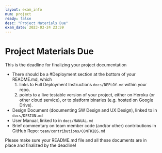 ```yaml
---
layout: exam_info
num: project
ready: false
desc: "Project Materials Due"
exam_date: 2023-03-24 23:59
---
```


# Project Materials Due

This is the deadline for finalizing your project documentation
* There should be a #Deployment section at the bottom of your README.md, which 
    1. links to Full Deployment Instructions `docs/DEPLOY.md` within your repo.    
    2. points to a live testable version of your project, either on Heroku (or other cloud service), or to platform binaries (e.g. hosted on Google Drive).
* Design Document (documenting SW Design and UX Design), linked to in `docs/DESIGN.md`
* User Manual, linked to in `docs/MANUAL.md` 
* Brief commentary on team member code (and/or other) contributions in GitHub Repo: `team/contributions/CONTRIBS.md`


Please make sure your README.md file and all these documents are in place and finalized by the deadline!

